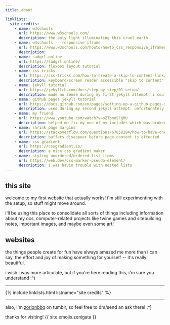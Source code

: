 ```yaml
---
title: about

linklists:
  site credits:
    - name: w3schools
      url: https://www.w3schools.com/
      description: the only light illuminating this cruel earth
    - name: w3schools -- responsive iframe
      url: https://www.w3schools.com/howto/howto_css_responsive_iframes.asp
      description:
    - name: sadgrl.online
      url: https://sadgrl.online/
      description: flexbox layout tutorial
    - name: css tricks
      url: https://css-tricks.com/how-to-create-a-skip-to-content-link/
      description: keyboard/screen reader accessible "skip to content" link
    - name: jekyll tutorial
      url: https://jekyllrb.com/docs/step-by-step/01-setup/
      description: made no sense during my first jekyll attempt, i couldn't even figure out how to test my site locally RIP. but after reading through the github tutorial, the combined knowledge from both sources made my second run way smoother!
    - name: github pages jekyll tutorial
      url: https://docs.github.com/en/pages/setting-up-a-github-pages-site-with-jekyll/creating-a-github-pages-site-with-jekyll
      description: used during my second jekyll attempt. unfortunately scrapped the site because it came with a premade "theme".
    - name: my friend
      url: https://www.youtube.com/watch?v=oZTbnoSFgMU
      description: helped me fix my one of my includes which was broken for no reason
    - name: shrink page margins
      url: https://stackoverflow.com/questions/67858284/how-to-have-one-item-shrink-fully-before-another-starts-to-shrink
      description: buffers disappear before page content is affected
    - name: css gradient
      url: https://cssgradient.io/
      description: a nice css gradient maker
    - name: styling unordered/ordered list items
      url: https://web.dev/css-marker-pseudo-element/
      description: i was havin trouble with nested lists
---
```


## this site

welcome to my first website that actually works! i'm still experimenting with the setup, so stuff might move around.

i'll be using this place to consolidate all sorts of things including information about my ocs, computer-related projects like twine games and sitebuilding notes, important images, and maybe even some art!

## websites

the things people create for fun have always amazed me more than i can say. the effort and joy of making something for yourself -- it's really beautiful.

i wish i was more articulate, but if you're here reading this, i'm sure you understand :^)

---

{% include linklists.html listname="site credits" %}

---

also, i'm [zorionbbq](https://zorionbbq.tumblr.com/) on tumblr, so feel free to dm/send an ask there! :^]

thanks for visiting! {{ site.emojis.zenigata }}
